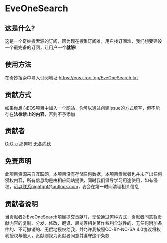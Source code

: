 # EveOneSearch
## 这是什么?
这是一个奇妙搜索源的订阅，因为现在搜集订阅难，用户找订阅难，我们想要建设一个最完备的订阅，让用户**一个就够**!
## 使用方法
在奇妙搜索中导入订阅地址:<https://eos.oroc.top/EveOneSearch.txt>
## 贡献方式
如果你想向EOS项目中加入一个网站，你可以通过创建Issue的方式填写，但不能存在**法律禁止的内容**，否则不予添加
## 贡献者
[OrO-c](https://github.com/OrO-c/ "@OrO-c")
那狗吧
[无冬向秋](https://www.magicalapk.com/app/share/user?id=488)
## 免责声明
此项目资源来自互联网，本项目没有存储任何数据，本项目贡献者也并未产出任何侵权内容，所有信息均是由相应网站提供，同时我们倡导学习用途使用，如有侵权，可以联系nightgpt@outlook.com，我会在第一时间清理相关信息
## 贡献者说明
当贡献者对EveOneSearch项目提交贡献时，无论通过何种方式，贡献者同意将贡献内容的复制、分发、修改、翻译、展览等相关著作权利全球性的、无任何附加条件的、不可撤销的、无偿地授权给我，并允许我按照CC-BY-NC-SA 4.0协议将权利授权与他人，贡献则视为贡献者同意并遵守这个条款
